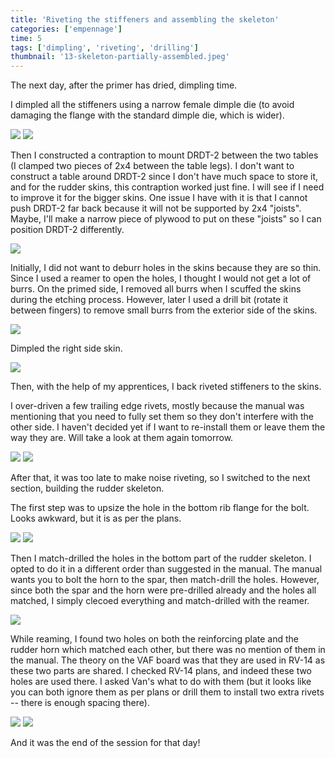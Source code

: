 ```yaml
---
title: 'Riveting the stiffeners and assembling the skeleton'
categories: ['empennage']
time: 5
tags: ['dimpling', 'riveting', 'drilling']
thumbnail: '13-skeleton-partially-assembled.jpeg'
---
```


The next day, after the primer has dried, dimpling time.

<!-- more -->

I dimpled all the stiffeners using a narrow female dimple die (to avoid damaging the flange with the standard dimple die, which is wider).

![](0-narrow-dimple-die.jpeg)
![](1-right-stiffeners-dimpled.jpeg)

Then I constructed a contraption to mount DRDT-2 between the two tables (I clamped two pieces of 2x4 between the table legs). I don't want to construct a table around DRDT-2 since I don't have much space to store it, and for the rudder skins, this contraption worked just fine. I will see if I need to improve it for the bigger skins. One issue I have with it is that I cannot push DRDT-2 far back because it will not be supported by 2x4 "joists". Maybe, I'll make a narrow piece of plywood to put on these "joists" so I can position DRDT-2 differently.

![](3-drdt-2-contraption.jpeg)

Initially, I did not want to deburr holes in the skins because they are so thin. Since I used a reamer to open the holes, I thought I would not get a lot of burrs. On the primed side, I removed all burrs when I scuffed the skins during the etching process. However, later I used a drill bit (rotate it between fingers) to remove small burrs from the exterior side of the skins.

![](4-deburring.jpeg)

Dimpled the right side skin.

![](5-right-skin-dimpled.jpeg)

Then, with the help of my apprentices, I back riveted stiffeners to the skins.

I over-driven a few trailing edge rivets, mostly because the manual was mentioning that you need to fully set them so they don't interfere with the other side. I haven't decided yet if I want to re-install them or leave them the way they are. Will take a look at them again tomorrow.

![](6-inserting-rivets.jpeg)
![](7-stiffeners-riveted.jpeg)

After that, it was too late to make noise riveting, so I switched to the next section, building the rudder skeleton.

The first step was to upsize the hole in the bottom rib flange for the bolt. Looks awkward, but it is as per the plans.

![](8-upsizing-the-hole.jpeg)
![](10-upsized-hole-2.jpeg)

Then I match-drilled the holes in the bottom part of the rudder skeleton. I opted to do it in a different order than suggested in the manual. The manual wants you to bolt the horn to the spar, then match-drill the holes. However, since both the spar and the horn were pre-drilled already and the holes all matched, I simply clecoed everything and match-drilled with the reamer.

![](13-skeleton-partially-assembled.jpeg)

While reaming, I found two holes on both the reinforcing plate and the rudder horn which matched each other, but there was no mention of them in the manual. The theory on the VAF board was that they are used in RV-14 as these two parts are shared. I checked RV-14 plans, and indeed these two holes are used there. I asked Van's what to do with them (but it looks like you can both ignore them as per plans or drill them to install two extra rivets -- there is enough spacing there).

![](11-two-extra-holes.jpeg)
![](12-two-extra-holes-horn.jpeg)

And it was the end of the session for that day!
